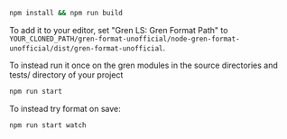 ```bash
npm install && npm run build
```

To add it to your editor, set "Gren LS: Gren Format Path"
to `YOUR_CLONED_PATH/gren-format-unofficial/node-gren-format-unofficial/dist/gren-format-unofficial`.


To instead run it once on the gren modules in the source directories and tests/ directory of your project

```bash
npm run start
```

To instead try format on save:

```bash
npm run start watch
```
